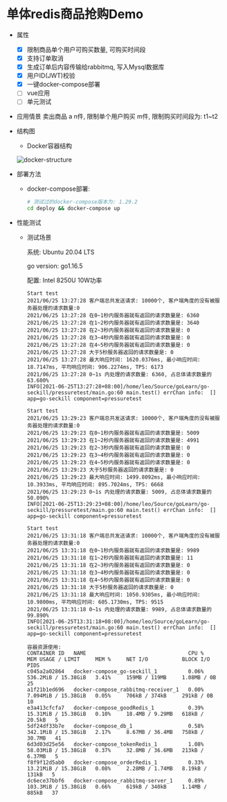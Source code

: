 # 单体redis商品抢购Demo

- 属性
  - [x] 限制商品单个用户可购买数量, 可购买时间段
  - [x] 支持订单取消
  - [x] 生成订单后内容传输给rabbitmq, 写入Mysql数据库
  - [x] 用户ID(JWT)校验
  - [x] 一键docker-compose部署
  - [ ] vue应用
  - [ ] 单元测试 

- 应用情景
    卖出商品 a n件, 限制单个用户购买 m件, 限制购买时间段为: t1~t2
    
- 结构图
  - Docker容器结构
  
  ![docker-structure](https://i.ibb.co/gW6NN4F/docker-structure.png)

- 部署方法
  - docker-compose部署:
    ```bash
    # 测试过的docker-compose版本为: 1.29.2
    cd deploy && docker-compose up
    ```

- 性能测试
  - 测试场景
    
    系统: Ubuntu 20.04 LTS
    
    go version: go1.16.5
  
    配置: Intel 8250U 10W功率
  
    ```text
    Start test
    2021/06/25 13:27:28 客户端总共发送请求: 10000个, 客户端角度的没有被服务器处理的请求数量:0
    2021/06/25 13:27:28 在0~1秒内服务器就有返回的请求数量是: 6360
    2021/06/25 13:27:28 在1~2秒内服务器就有返回的请求数量是: 3640
    2021/06/25 13:27:28 在2~3秒内服务器就有返回的请求数量是: 0
    2021/06/25 13:27:28 在3~4秒内服务器就有返回的请求数量是: 0
    2021/06/25 13:27:28 在4~5秒内服务器就有返回的请求数量是: 0
    2021/06/25 13:27:28 大于5秒服务器返回的请求数量是: 0
    2021/06/25 13:27:28 最大响应时间: 1620.0376ms, 最小响应时间: 18.7147ms, 平均响应时间: 906.2274ms, TPS: 6173
    2021/06/25 13:27:28 0~1s 内处理的请求数量: 6360, 占总体请求数量的63.600%
    INFO[2021-06-25T13:27:28+08:00]/home/leo/Source/goLearn/go-seckill/pressuretest/main.go:60 main.test() errChan info:  []                             app=go-seckill component=pressuretest
    ```
    
    ```text
    Start test 
    2021/06/25 13:29:23 客户端总共发送请求: 10000个, 客户端角度的没有被服务器处理的请求数量:0
    2021/06/25 13:29:23 在0~1秒内服务器就有返回的请求数量是: 5009
    2021/06/25 13:29:23 在1~2秒内服务器就有返回的请求数量是: 4991
    2021/06/25 13:29:23 在2~3秒内服务器就有返回的请求数量是: 0
    2021/06/25 13:29:23 在3~4秒内服务器就有返回的请求数量是: 0
    2021/06/25 13:29:23 在4~5秒内服务器就有返回的请求数量是: 0
    2021/06/25 13:29:23 大于5秒服务器返回的请求数量是: 0
    2021/06/25 13:29:23 最大响应时间: 1499.8092ms, 最小响应时间: 10.3933ms, 平均响应时间: 895.7024ms, TPS: 6668
    2021/06/25 13:29:23 0~1s 内处理的请求数量: 5009, 占总体请求数量的50.090%
    INFO[2021-06-25T13:29:23+08:00]/home/leo/Source/goLearn/go-seckill/pressuretest/main.go:60 main.test() errChan info:  []                             app=go-seckill component=pressuretest
    ```
  
    ```text
    Start test 
    2021/06/25 13:31:18 客户端总共发送请求: 10000个, 客户端角度的没有被服务器处理的请求数量:0
    2021/06/25 13:31:18 在0~1秒内服务器就有返回的请求数量是: 9989
    2021/06/25 13:31:18 在1~2秒内服务器就有返回的请求数量是: 11
    2021/06/25 13:31:18 在2~3秒内服务器就有返回的请求数量是: 0
    2021/06/25 13:31:18 在3~4秒内服务器就有返回的请求数量是: 0
    2021/06/25 13:31:18 在4~5秒内服务器就有返回的请求数量是: 0
    2021/06/25 13:31:18 大于5秒服务器返回的请求数量是: 0
    2021/06/25 13:31:18 最大响应时间: 1050.9305ms, 最小响应时间: 10.9800ms, 平均响应时间: 605.1730ms, TPS: 9515
    2021/06/25 13:31:18 0~1s 内处理的请求数量: 9989, 占总体请求数量的99.890%
    INFO[2021-06-25T13:31:18+08:00]/home/leo/Source/goLearn/go-seckill/pressuretest/main.go:60 main.test() errChan info:  []                             app=go-seckill component=pressuretest
    ```

    ```text
    容器资源使用:
    CONTAINER ID   NAME                                 CPU %     MEM USAGE / LIMIT     MEM %     NET I/O           BLOCK I/O        PIDS
    c045a2a02864   docker-compose_go-seckill_1          0.06%     536.2MiB / 15.38GiB   3.41%     159MB / 119MB     1.08MB / 0B      25
    a1f21b1ed696   docker-compose_rabbitmq-receiver_1   0.00%     7.094MiB / 15.38GiB   0.05%     706kB / 374kB     291kB / 0B       10
    e3a413cfcfa7   docker-compose_goodRedis_1           0.39%     15.31MiB / 15.38GiB   0.10%     18.4MB / 9.29MB   618kB / 20.5kB   5
    5df24df33b7e   docker-compose_db_1                  0.58%     342.1MiB / 15.38GiB   2.17%     8.67MB / 36.4MB   758kB / 30.7MB   41
    6d3d03d25e56   docker-compose_tokenRedis_1          1.08%     58.03MiB / 15.38GiB   0.37%     32.8MB / 36.6MB   213kB / 6.37MB   5
    f8f9f12d5ab0   docker-compose_orderRedis_1          0.33%     13.21MiB / 15.38GiB   0.08%     2.28MB / 1.74MB   8.19kB / 131kB   5
    dc6ece37bbf6   docker-compose_rabbitmq-server_1     0.89%     103.3MiB / 15.38GiB   0.66%     619kB / 340kB     1.14MB / 885kB   37
    ```
    